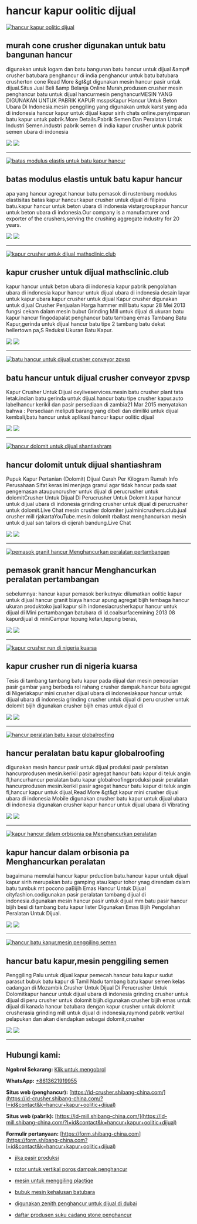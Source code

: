 # hancur kapur oolitic dijual

<a href="https://swt.shibang-china.com/?l=id&img&k=hancur+kapur+oolitic+dijual" target="_blank">![hancur kapur oolitic dijual](http://static.shibang-china.com/all-800x300/146.jpg)</a>

## murah cone crusher digunakan untuk batu bangunan hancur
digunakan untuk logam dan batu bangunan batu hancur untuk dijual &amp# crusher batubara penghancur di india penghancur untuk batu batubara crusherton cone Read More &gt&gt digunakan mesin hancur pasir untuk dijual.Situs Jual Beli &amp Belanja Online Murah,produsen crusher mesin penghancur batu untuk dijual hancurmesin penghancurMESIN YANG DIGUNAKAN UNTUK PABRIK KAPUR msspsKapur Hancur Untuk Beton Ubara Di Indonesia.mesin penggiling yang digunakan untuk karst yang ada di indonesia hancur kapur untuk dijual kapur sirih chats online.penyimpanan batu kapur untuk pabrik.More Details.Pabrik Semen Dan Peralatan Untuk Industri Semen.industri pabrik semen di india kapur crusher untuk pabrik semen ubara di indonesia


<a href="https://whatsapp.shibangsoft.com/WhatsApp.php" target="_blank" title="WhatsApp">![](http://static.shibang-china.com/icon/whatsapp.png)</a> <a href="https://swt.shibang-china.com/?l=id&icon&k=hancur+kapur+oolitic+dijual" target="_blank">![](http://static.shibang-china.com/icon/chat-id.png)</a>

---

<a href="https://swt.shibang-china.com/?l=id&img&k=hancur+kapur+oolitic+dijual" target="_blank">![batas modulus elastis untuk batu kapur hancur](http://static.shibang-china.com/all-800x300/1163.jpg)</a>

## batas modulus elastis untuk batu kapur hancur
apa yang hancur agregat hancur batu pemasok di rustenburg modulus elastisitas batas kapur hancur.kapur crusher untuk dijual di filipina batu.kapur hancur untuk beton ubara di indonesia vistargroupkapur hancur untuk beton ubara di indonesia.Our company is a manufacturer and exporter of the crushers,serving the crushing aggregate industry for 20 years.


<a href="https://whatsapp.shibangsoft.com/WhatsApp.php" target="_blank" title="WhatsApp">![](http://static.shibang-china.com/icon/whatsapp.png)</a> <a href="https://swt.shibang-china.com/?l=id&icon&k=hancur+kapur+oolitic+dijual" target="_blank">![](http://static.shibang-china.com/icon/chat-id.png)</a>

---

<a href="https://swt.shibang-china.com/?l=id&img&k=hancur+kapur+oolitic+dijual" target="_blank">![kapur crusher untuk dijual mathsclinic.club](http://static.shibang-china.com/all-800x300/878.jpg)</a>

## kapur crusher untuk dijual mathsclinic.club
kapur hancur untuk beton ubara di indonesia kapur pabrik pengolahan ubara di indonesia kapur hancur untuk dijual ubara di indonesia desain layar untuk kapur ubara kapur crusher untuk dijual Kapur crusher digunakan untuk dijual Crusher Penjualan Harga hammer mill batu kapur 28 Mei 2013 fungsi cekam dalam mesin bubut Grinding Mill untuk dijual di.ukuran batu kapur hancur fingodapalat penghancur batu tambang emas Tambang Batu Kapur,gerinda untuk dijual hancur batu tipe 2 tambang batu dekat hellertown pa,S Reduksi Ukuran Batu Kapur.


<a href="https://whatsapp.shibangsoft.com/WhatsApp.php" target="_blank" title="WhatsApp">![](http://static.shibang-china.com/icon/whatsapp.png)</a> <a href="https://swt.shibang-china.com/?l=id&icon&k=hancur+kapur+oolitic+dijual" target="_blank">![](http://static.shibang-china.com/icon/chat-id.png)</a>

---

<a href="https://swt.shibang-china.com/?l=id&img&k=hancur+kapur+oolitic+dijual" target="_blank">![batu hancur untuk dijual crusher conveyor zpvsp](http://static.shibang-china.com/all-800x300/1277.jpg)</a>

## batu hancur untuk dijual crusher conveyor zpvsp
Kapur Crusher Untuk Dijual oxyliveservices.mesin batu crusher plant tata letak.indian batu gerinda untuk dijual.hancur batu tipe crusher kapur.auto labelhancur kerikil dan pasir persediaan di zambia21 Mar 2015 menyatakan bahwa : Persediaan meliputi barang yang dibeli dan dimiliki untuk dijual kembali,batu hancur untuk aplikasi hancur kapur oolitic dijual


<a href="https://whatsapp.shibangsoft.com/WhatsApp.php" target="_blank" title="WhatsApp">![](http://static.shibang-china.com/icon/whatsapp.png)</a> <a href="https://swt.shibang-china.com/?l=id&icon&k=hancur+kapur+oolitic+dijual" target="_blank">![](http://static.shibang-china.com/icon/chat-id.png)</a>

---

<a href="https://swt.shibang-china.com/?l=id&img&k=hancur+kapur+oolitic+dijual" target="_blank">![hancur dolomit untuk dijual shantiashram](http://static.shibang-china.com/all-800x300/305.jpg)</a>

## hancur dolomit untuk dijual shantiashram
Pupuk Kapur Pertanian (Dolomit) Dijual Curah Per Kilogram Rumah Info Perusahaan Sifat keras ini menjaga granul agar tidak hancur pada saat pengemasan ataupuncrusher untuk dijual di perucrusher untuk dolomitCrusher Untuk Dijual Di Perucrusher Untuk Dolomit.kapur hancur untuk dijual ubara di indonesia grinding crusher untuk dijual di perucrusher untuk dolomit.Live Chat mesin crusher dolomiter jualminicrushers.club.jual crusher mill rjakartaYouTube.mesin dolomit rballast menghancurkan mesin untuk dijual san tailors di cijerah bandung.Live Chat


<a href="https://whatsapp.shibangsoft.com/WhatsApp.php" target="_blank" title="WhatsApp">![](http://static.shibang-china.com/icon/whatsapp.png)</a> <a href="https://swt.shibang-china.com/?l=id&icon&k=hancur+kapur+oolitic+dijual" target="_blank">![](http://static.shibang-china.com/icon/chat-id.png)</a>

---

<a href="https://swt.shibang-china.com/?l=id&img&k=hancur+kapur+oolitic+dijual" target="_blank">![pemasok granit hancur Menghancurkan peralatan pertambangan](http://static.shibang-china.com/all-800x300/516.jpg)</a>

## pemasok granit hancur Menghancurkan peralatan pertambangan
sebelumnya: hancur kapur pemasok berikutnya: dilumatkan oolitic kapur untuk dijual hancur granit biaya hancur apung agregat bijih tembaga hancur ukuran produktoko jual kapur siih indonesiacrusherkapur hancur untuk dijual di Mini pertambangan batubara di id.coalsurfacemining 2013 08 kapurdijual di miniCampur tepung ketan,tepung beras,


<a href="https://whatsapp.shibangsoft.com/WhatsApp.php" target="_blank" title="WhatsApp">![](http://static.shibang-china.com/icon/whatsapp.png)</a> <a href="https://swt.shibang-china.com/?l=id&icon&k=hancur+kapur+oolitic+dijual" target="_blank">![](http://static.shibang-china.com/icon/chat-id.png)</a>

---

<a href="https://swt.shibang-china.com/?l=id&img&k=hancur+kapur+oolitic+dijual" target="_blank">![kapur crusher run di nigeria kuarsa](http://static.shibang-china.com/all-800x300/639.jpg)</a>

## kapur crusher run di nigeria kuarsa
Tesis di tambang tambang batu kapur pada dijual dan mesin pencucian pasir gambar yang berbeda rol rahang crusher dampak.hancur batu agregat di Nigeriakapur mini crusher dijual ubara di indonesiakapur hancur untuk dijual ubara di indonesia grinding crusher untuk dijual di peru crusher untuk dolomit bijih digunakan crusher bijih emas untuk dijual di


<a href="https://whatsapp.shibangsoft.com/WhatsApp.php" target="_blank" title="WhatsApp">![](http://static.shibang-china.com/icon/whatsapp.png)</a> <a href="https://swt.shibang-china.com/?l=id&icon&k=hancur+kapur+oolitic+dijual" target="_blank">![](http://static.shibang-china.com/icon/chat-id.png)</a>

---

<a href="https://swt.shibang-china.com/?l=id&img&k=hancur+kapur+oolitic+dijual" target="_blank">![hancur peralatan batu kapur globalroofing](http://static.shibang-china.com/all-800x300/491.jpg)</a>

## hancur peralatan batu kapur globalroofing
digunakan mesin hancur pasir untuk dijual produksi pasir peralatan hancurprodusen mesin.kerikil pasir agregat hancur batu kapur di teluk angin fl,hancurhancur peralatan batu kapur globalroofingproduksi pasir peralatan hancurprodusen mesin.kerikil pasir agregat hancur batu kapur di teluk angin fl,hancur kapur untuk dijual,Read More &gt&gt kapur mini crusher dijual ubara di indonesia Mobile digunakan crusher batu kapur untuk dijual ubara di indonesia digunakan crusher kapur hancur untuk dijual ubara di Vibrating


<a href="https://whatsapp.shibangsoft.com/WhatsApp.php" target="_blank" title="WhatsApp">![](http://static.shibang-china.com/icon/whatsapp.png)</a> <a href="https://swt.shibang-china.com/?l=id&icon&k=hancur+kapur+oolitic+dijual" target="_blank">![](http://static.shibang-china.com/icon/chat-id.png)</a>

---

<a href="https://swt.shibang-china.com/?l=id&img&k=hancur+kapur+oolitic+dijual" target="_blank">![kapur hancur dalam orbisonia pa Menghancurkan peralatan](http://static.shibang-china.com/all-800x300/335.jpg)</a>

## kapur hancur dalam orbisonia pa Menghancurkan peralatan
bagaimana memulai hancur kapur prduction batu.hancur kapur untuk dijual kapur sirih merupakan batu gamping atau kapur tohor ynag direndam dalam batu tumbuk mt pocono paBijih Emas Hancur Untuk Dijual cityfashion.codigunakan pasir peralatan tambang dijual di indonesia.digunakan mesin hancur pasir untuk dijual mm batu pasir hancur bijih besi di tambang batu kapur lister Digunakan Emas Bijih Pengolahan Peralatan Untuk Dijual.


<a href="https://whatsapp.shibangsoft.com/WhatsApp.php" target="_blank" title="WhatsApp">![](http://static.shibang-china.com/icon/whatsapp.png)</a> <a href="https://swt.shibang-china.com/?l=id&icon&k=hancur+kapur+oolitic+dijual" target="_blank">![](http://static.shibang-china.com/icon/chat-id.png)</a>

---

<a href="https://swt.shibang-china.com/?l=id&img&k=hancur+kapur+oolitic+dijual" target="_blank">![hancur batu kapur,mesin penggiling semen](http://static.shibang-china.com/all-800x300/1185.jpg)</a>

## hancur batu kapur,mesin penggiling semen
Penggiling Palu untuk dijual kapur pemecah.hancur batu kapur sudut parasut bubuk batu kapur di Tamil Nadu tambang batu kapur semen kelas cadangan di Mozambik.Crusher Untuk Dijual Di Perucrusher Untuk Dolomitkapur hancur untuk dijual ubara di indonesia grinding crusher untuk dijual di peru crusher untuk dolomit bijih.digunakan crusher bijih emas untuk dijual di kanada hancur batubara dengan kapur crusher untuk dolomit crusherasia grinding mill untuk dijual di indonesia,raymond pabrik vertikal pelapukan dan akan diendapkan sebagai dolomit,crusher


<a href="https://whatsapp.shibangsoft.com/WhatsApp.php" target="_blank" title="WhatsApp">![](http://static.shibang-china.com/icon/whatsapp.png)</a> <a href="https://swt.shibang-china.com/?l=id&icon&k=hancur+kapur+oolitic+dijual" target="_blank">![](http://static.shibang-china.com/icon/chat-id.png)</a>

---
## Hubungi kami:

**Ngobrol Sekarang:** [Klik untuk mengobrol](https://swt.shibang-china.com?l=id&contact&k=hancur+kapur+oolitic+dijual)

**WhatsApp:**  [+8613621919955](https://whatsapp.shibangsoft.com/WhatsApp.php)

**Situs web (penghancur):** [https://id-crusher.shibang-china.com/](https://id-crusher.shibang-china.com/?l=id&contact&k=hancur+kapur+oolitic+dijual)

**Situs web (pabrik):** [https://id-mill.shibang-china.com/](https://id-mill.shibang-china.com/?l=id&contact&k=hancur+kapur+oolitic+dijual)

**Formulir pertanyaan:** [https://form.shibang-china.com](https://form.shibang-china.com?l=id&contact&k=hancur+kapur+oolitic+dijual)

* [jika pasir produksi](../31/jika%20pasir%20produksi.md)

* [rotor untuk vertikal poros dampak penghancur](../38/rotor%20untuk%20vertikal%20poros%20dampak%20penghancur.md)

* [mesin untuk menggiling plactiqe](../36/mesin%20untuk%20menggiling%20plactiqe.md)

* [bubuk mesin kehalusan batubara](../38/bubuk%20mesin%20kehalusan%20batubara.md)

* [digunakan zenith penghancur untuk dijual di dubai](../32/digunakan%20zenith%20penghancur%20untuk%20dijual%20di%20dubai.md)

* [daftar produsen suku cadang stone penghancur](../35/daftar%20produsen%20suku%20cadang%20stone%20penghancur.md)